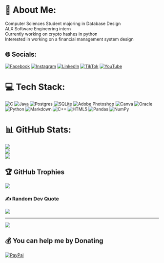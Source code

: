 # 💫 About Me:
Computer Sciences Student majoring in Database Design<br>ALX Software Engineering intern<br>Currently working on crypto hashes in python<br>Interested in working on a financial management system design


## 🌐 Socials:
[![Facebook](https://img.shields.io/badge/Facebook-%231877F2.svg?logo=Facebook&logoColor=white)](https://facebook.com/tinashe.matanda.22) [![Instagram](https://img.shields.io/badge/Instagram-%23E4405F.svg?logo=Instagram&logoColor=white)](https://instagram.com/roman_the_nash) [![LinkedIn](https://img.shields.io/badge/LinkedIn-%230077B5.svg?logo=linkedin&logoColor=white)](https://linkedin.com/in/tinashe-matanda-65a44322b) [![TikTok](https://img.shields.io/badge/TikTok-%23000000.svg?logo=TikTok&logoColor=white)](https://tiktok.com/@roman_the_nash) [![YouTube](https://img.shields.io/badge/YouTube-%23FF0000.svg?logo=YouTube&logoColor=white)](https://youtube.com/@cybernash) 

# 💻 Tech Stack:
![C](https://img.shields.io/badge/c-%2300599C.svg?style=for-the-badge&logo=c&logoColor=white) ![Java](https://img.shields.io/badge/java-%23ED8B00.svg?style=for-the-badge&logo=java&logoColor=white) ![Postgres](https://img.shields.io/badge/postgres-%23316192.svg?style=for-the-badge&logo=postgresql&logoColor=white) ![SQLite](https://img.shields.io/badge/sqlite-%2307405e.svg?style=for-the-badge&logo=sqlite&logoColor=white) ![Adobe Photoshop](https://img.shields.io/badge/adobephotoshop-%2331A8FF.svg?style=for-the-badge&logo=adobephotoshop&logoColor=white) ![Canva](https://img.shields.io/badge/Canva-%2300C4CC.svg?style=for-the-badge&logo=Canva&logoColor=white) ![Oracle](https://img.shields.io/badge/Oracle-F80000?style=for-the-badge&logo=oracle&logoColor=white) ![Python](https://img.shields.io/badge/python-3670A0?style=for-the-badge&logo=python&logoColor=ffdd54) ![Markdown](https://img.shields.io/badge/markdown-%23000000.svg?style=for-the-badge&logo=markdown&logoColor=white) ![C++](https://img.shields.io/badge/c++-%2300599C.svg?style=for-the-badge&logo=c%2B%2B&logoColor=white) ![HTML5](https://img.shields.io/badge/html5-%23E34F26.svg?style=for-the-badge&logo=html5&logoColor=white) ![Pandas](https://img.shields.io/badge/pandas-%23150458.svg?style=for-the-badge&logo=pandas&logoColor=white) ![NumPy](https://img.shields.io/badge/numpy-%23013243.svg?style=for-the-badge&logo=numpy&logoColor=white)
# 📊 GitHub Stats:
![](https://github-readme-stats-sigma-five.vercel.app/api?username=tinashelorenzi&theme=dark&hide_border=false&include_all_commits=true&count_private=false)<br/>
![](https://github-readme-streak-stats.herokuapp.com/?user=tinashelorenzi&theme=dark&hide_border=false)<br/>
![](https://github-readme-stats-sigma-five.vercel.app/api/top-langs/?username=tinashelorenzi&theme=dark&hide_border=false&include_all_commits=true&count_private=false&layout=compact)

## 🏆 GitHub Trophies
![](https://github-profile-trophy.vercel.app/?username=tinashelorenzi&theme=radical&no-frame=false&no-bg=true&margin-w=4)

### ✍️ Random Dev Quote
![](https://quotes-github-readme.vercel.app/api?type=horizontal&theme=radical)

---
[![](https://visitcount.itsvg.in/api?id=tinashelorenzi&icon=0&color=0)](https://visitcount.itsvg.in)

  ## 💰 You can help me by Donating
  [![PayPal](https://img.shields.io/badge/PayPal-00457C?style=for-the-badge&logo=paypal&logoColor=white)](https://paypal.me/tinashelorenzi) 

  
<!-- Proudly created with GPRM ( https://gprm.itsvg.in ) -->
